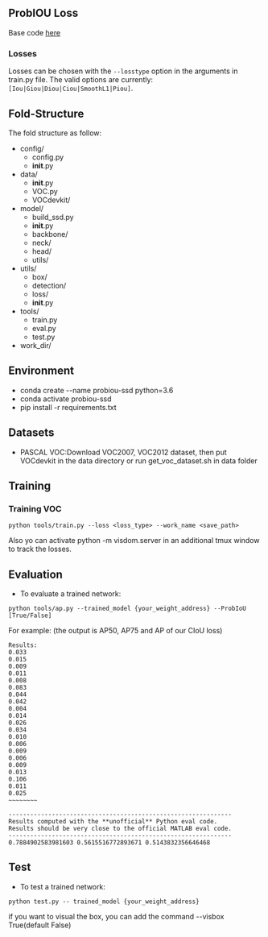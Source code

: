 ## ProbIOU Loss 

Base code [here](https://github.com/Zzh-tju/DIoU-SSD-pytorch)

### Losses

Losses can be chosen with the `--losstype` option in the arguments in train.py file. The valid options are currently: `[Iou|Giou|Diou|Ciou|SmoothL1|Piou]`.


## Fold-Structure
The fold structure as follow:
- config/
	- config.py
	- __init__.py
- data/
	- __init__.py
 	- VOC.py
	- VOCdevkit/
- model/
	- build_ssd.py
	- __init__.py
	- backbone/
	- neck/
	- head/
	- utils/
- utils/
	- box/
	- detection/
	- loss/
	- __init__.py
- tools/
	- train.py
	- eval.py
	- test.py
- work_dir/
	

## Environment
- conda create --name probiou-ssd python=3.6
- conda activate probiou-ssd
- pip install -r requirements.txt

## Datasets
- PASCAL VOC:Download VOC2007, VOC2012 dataset, then put VOCdevkit in the data directory or run get_voc_dataset.sh in data folder


## Training

### Training VOC
```Shell
python tools/train.py --loss <loss_type> --work_name <save_path>
```

Also yo can activate python -m visdom.server in an additional tmux window to track the losses.

## Evaluation
- To evaluate a trained network:

```Shell
python tools/ap.py --trained_model {your_weight_address} --ProbIoU [True/False]
```

For example: (the output is AP50, AP75 and AP of our CIoU loss)
```
Results:
0.033
0.015
0.009
0.011
0.008
0.083
0.044
0.042
0.004
0.014
0.026
0.034
0.010
0.006
0.009
0.006
0.009
0.013
0.106
0.011
0.025
~~~~~~~~

--------------------------------------------------------------
Results computed with the **unofficial** Python eval code.
Results should be very close to the official MATLAB eval code.
--------------------------------------------------------------
0.7884902583981603 0.5615516772893671 0.5143832356646468
```

## Test
- To test a trained network:

```Shell
python test.py -- trained_model {your_weight_address}
```
if you want to visual the box, you can add the command --visbox True(default False)
